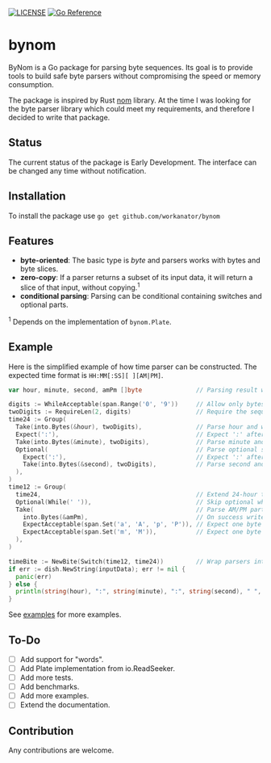 [![LICENSE](https://img.shields.io/badge/license-MIT-blue.svg)](LICENSE)
[![Go Reference](https://pkg.go.dev/badge/github.com/workanator/bynom.svg)](https://pkg.go.dev/github.com/workanator/bynom)

# bynom

ByNom is a Go package for parsing byte sequences.
Its goal is to provide tools to build safe byte parsers without compromising the speed or memory consumption.

The package is inspired by Rust [nom](https://github.com/Geal/nom) library. At the time I was looking
for the byte parser library which could meet my requirements, and therefore I decided to write that package.

## Status

The current status of the package is Early Development. The interface can be changed any time without notification.

## Installation

To install the package use `go get github.com/workanator/bynom`

## Features

* **byte-oriented**: The basic type is _byte_ and parsers works with bytes and byte slices.
* **zero-copy**: If a parser returns a subset of its input data, it will return a slice of that input, without copying.<sup>1</sup>
* **conditional parsing**: Parsing can be conditional containing switches and optional parts.

<sup>1</sup> Depends on the implementation of `bynom.Plate`.

## Example

Here is the simplified example of how time parser can be constructed. The expected time format is `HH:MM[:SS][ ][AM|PM]`.

```go
var hour, minute, second, amPm []byte               // Parsing result will be here

digits := WhileAcceptable(span.Range('0', '9'))     // Allow only bytes in the range '0'..'9'
twoDigits := RequireLen(2, digits)                  // Require the sequence to be 2 bytes in length
time24 := Group(
  Take(into.Bytes(&hour), twoDigits),               // Parse hour and write the result in `hour`
  Expect(':'),                                      // Expect ':' after the hour
  Take(into.Bytes(&minute), twoDigits),             // Parse minute and write the result in `minute`
  Optional(                                         // Parse optional second
    Expect(':'),                                    // Expect ':' after the the minute
    Take(into.Bytes(&second), twoDigits),           // Parse second and write the result in `second`
  ),
)
time12 := Group(
  time24,                                           // Extend 24-hour time parser
  Optional(While(' ')),                             // Skip optional whitespace
  Take(                                             // Parse AM/PM part
    into.Bytes(&amPm),                              // On success write the result in `amPm`
    ExpectAcceptable(span.Set('a', 'A', 'p', 'P')), // Expect one byte from the set aApP
    ExpectAcceptable(span.Set('m', 'M')),           // Expect one byte from the set mM
  ),
)

timeBite := NewBite(Switch(time12, time24))         // Wrap parsers into the bynom.Eater.
if err := dish.NewString(inputData); err != nil {
  panic(err)
} else {
  println(string(hour), ":", string(minute), ":", string(second), " ", string(amPm))
}
```

See [examples](examples) for more examples.

## To-Do

* [ ] Add support for "words".
* [ ] Add Plate implementation from io.ReadSeeker.
* [ ] Add more tests.
* [ ] Add benchmarks.
* [ ] Add more examples.
* [ ] Extend the documentation.

## Contribution

Any contributions are welcome.

